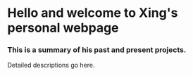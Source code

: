# Hello and welcome to Xing's personal webpage
### This is a summary of his past and present projects.
Detailed descriptions go here.

